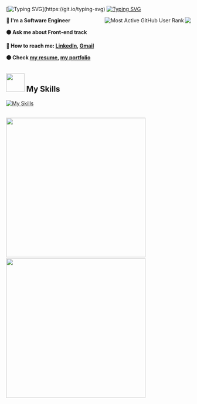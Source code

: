 [![Typing SVG](https://readme-typing-svg.herokuapp.com?font=Roboto&color=6622cc&size=35&width=500&lines=Hello+There+👋;Nice+to+meet+you...)](https://git.io/typing-svg)
[![Typing SVG](https://readme-typing-svg.herokuapp.com?font=Karla&size=30&duration=5000&pause=800&color=6622cc&background=E4E4E400&center=true&width=435&lines=Hello+There;I'm+a+Full-Stack+Web+Developer)](https://git.io/typing-svg)

<img src="https://komarev.com/ghpvc/?username=Bondok6" align="right"/><img src="https://enzjb729uoc89sx.m.pipedream.net" alt="Most Active GitHub User Rank" align="right"> 


**🔵 I'm a Software Engineer**   

**🟠 Ask me about Front-end track**

**🔵 How to reach me: [LinkedIn](https://www.linkedin.com/in/kyrillos-hany/), <a href="mailto:kyrilloshany99@gmail.com" target="_blanck"> Gmail </a>**

**🟠 Check [my resume](https://docs.google.com/document/d/1rkT_79Hb5qYM3IEzFmh1VZJxqEaDohz1gZBjnTkI1Jw/edit?usp=sharing), [my portfolio](https://kyrillos-portfolio.vercel.app/)**

<!-- **🟠 I’m currently code reviewer at** ![](https://img.shields.io/badge/Microverse-blueviolet) -->

## <img src="https://media.giphy.com/media/WUlplcMpOCEmTGBtBW/giphy.gif" width="50"> My Skills

[![My Skills](https://skillicons.dev/icons?i=javascript,html,css,bootstrap,webpack,regex,figma,vscode,idea,java,cpp,git,github)](https://skillicons.dev)

<br>

<div> 
  <img width="380" src="https://github-readme-stats.vercel.app/api?username=Bondok6&show_icons=true&theme=radical"/> &nbsp;
  <img width="380" src="http://github-readme-streak-stats.herokuapp.com?user=Bondok6&theme=radical&date_format=M%20j%5B%2C%20Y%5D"/>
</div>
